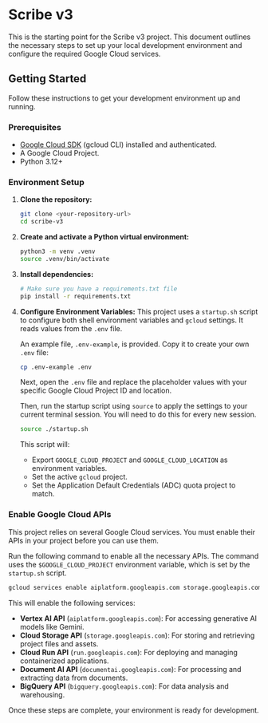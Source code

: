 # Scribe v3

This is the starting point for the Scribe v3 project. This document outlines the necessary steps to set up your local development environment and configure the required Google Cloud services.

## Getting Started

Follow these instructions to get your development environment up and running.

### Prerequisites

*   [Google Cloud SDK](https://cloud.google.com/sdk/docs/install) (gcloud CLI) installed and authenticated.
*   A Google Cloud Project.
*   Python 3.12+

### Environment Setup

1.  **Clone the repository:**
    ```bash
    git clone <your-repository-url>
    cd scribe-v3
    ```

2.  **Create and activate a Python virtual environment:**
    ```bash
    python3 -m venv .venv
    source .venv/bin/activate
    ```

3.  **Install dependencies:**
    ```bash
    # Make sure you have a requirements.txt file
    pip install -r requirements.txt
    ```

4.  **Configure Environment Variables:**
    This project uses a `startup.sh` script to configure both shell environment variables and `gcloud` settings. It reads values from the `.env` file.

    An example file, `.env-example`, is provided. Copy it to create your own `.env` file:
    ```bash
    cp .env-example .env
    ```

    Next, open the `.env` file and replace the placeholder values with your specific Google Cloud Project ID and location.

    Then, run the startup script using `source` to apply the settings to your current terminal session. You will need to do this for every new session.
    ```bash
    source ./startup.sh
    ```
    This script will:
    *   Export `GOOGLE_CLOUD_PROJECT` and `GOOGLE_CLOUD_LOCATION` as environment variables.
    *   Set the active `gcloud` project.
    *   Set the Application Default Credentials (ADC) quota project to match.

### Enable Google Cloud APIs

This project relies on several Google Cloud services. You must enable their APIs in your project before you can use them.

Run the following command to enable all the necessary APIs. The command uses the `$GOOGLE_CLOUD_PROJECT` environment variable, which is set by the `startup.sh` script.

```bash
gcloud services enable aiplatform.googleapis.com storage.googleapis.com run.googleapis.com documentai.googleapis.com bigquery.googleapis.com --project=$GOOGLE_CLOUD_PROJECT
```

This will enable the following services:

*   **Vertex AI API** (`aiplatform.googleapis.com`): For accessing generative AI models like Gemini.
*   **Cloud Storage API** (`storage.googleapis.com`): For storing and retrieving project files and assets.
*   **Cloud Run API** (`run.googleapis.com`): For deploying and managing containerized applications.
*   **Document AI API** (`documentai.googleapis.com`): For processing and extracting data from documents.
*   **BigQuery API** (`bigquery.googleapis.com`): For data analysis and warehousing.

Once these steps are complete, your environment is ready for development.
